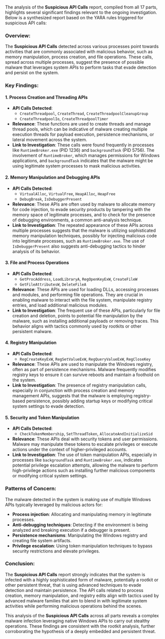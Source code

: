 The analysis of the **Suspicious API Calls** report, compiled from all 17 parts, highlights several significant findings relevant to the ongoing investigation. Below is a synthesized report based on the YARA rules triggered for suspicious API calls:

### Overview:
The **Suspicious API Calls** detected across various processes point towards activities that are commonly associated with malicious behavior, such as memory manipulation, process creation, and file operations. These calls, spread across multiple processes, suggest the presence of possible malware that leverages system APIs to perform tasks that evade detection and persist on the system.

### Key Findings:

#### 1. **Process Creation and Threading APIs**
   - **API Calls Detected**:
     - `CreateThreadpool`, `CreateThread`, `CreateThreadpoolCleanupGroup`
     - `CreateThreadpoolIo`, `CreateThreadpoolTimer`
   - **Relevance**: These functions are used to create threads and manage thread pools, which can be indicative of malware creating multiple execution threads for payload execution, persistence mechanisms, or lateral movement across the system.
   - **Link to Investigation**: These calls were found frequently in processes like `RuntimeBroker.exe` (PID 1236) and `backgroundTask` (PID 5756). The involvement of `RuntimeBroker`, which manages permissions for Windows applications, and `backgroundTask` indicates that the malware might be using legitimate system processes to mask malicious activities.

#### 2. **Memory Manipulation and Debugging APIs**
   - **API Calls Detected**:
     - `VirtualAlloc`, `VirtualFree`, `HeapAlloc`, `HeapFree`
     - `DebugBreak`, `IsDebuggerPresent`
   - **Relevance**: These APIs are often used by malware to allocate memory for code injection, to evade security products by tampering with the memory space of legitimate processes, and to check for the presence of debugging environments, a common anti-analysis technique.
   - **Link to Investigation**: The repeated appearance of these APIs across multiple processes suggests that the malware is utilizing sophisticated memory manipulation techniques, possibly for injecting malicious code into legitimate processes, such as `RuntimeBroker.exe`. The use of `IsDebuggerPresent` also suggests anti-debugging tactics to hinder analysis of its behavior.

#### 3. **File and Process Operations**
   - **API Calls Detected**:
     - `GetProcAddress`, `LoadLibraryA`, `RegOpenKeyExW`, `CreateFileW`
     - `GetFileAttributesW`, `DeleteFileA`
   - **Relevance**: These APIs are used for loading DLLs, accessing processes and modules, and performing file operations. They are crucial in enabling malware to interact with the file system, manipulate registry entries, and load additional malicious modules.
   - **Link to Investigation**: The frequent use of these APIs, particularly for file creation and deletion, points to potential file manipulation by the malware, such as installing additional payloads or removing traces. This behavior aligns with tactics commonly used by rootkits or other persistent malware.

#### 4. **Registry Manipulation**
   - **API Calls Detected**:
     - `RegCreateKeyExW`, `RegSetValueExW`, `RegQueryValueExW`, `RegCloseKey`
   - **Relevance**: These APIs are used to manipulate the Windows registry, often as part of persistence mechanisms. Malware frequently modifies registry keys to ensure it can survive reboots and maintain a foothold on the system.
   - **Link to Investigation**: The presence of registry manipulation calls, especially in conjunction with process creation and memory management APIs, suggests that the malware is employing registry-based persistence, possibly adding startup keys or modifying critical system settings to evade detection.

#### 5. **Security and Token Manipulation**
   - **API Calls Detected**:
     - `CheckTokenMembership`, `SetThreadToken`, `AllocateAndInitializeSid`
   - **Relevance**: These APIs deal with security tokens and user permissions. Malware may manipulate these tokens to escalate privileges or execute actions under the context of higher-privileged accounts.
   - **Link to Investigation**: The use of token manipulation APIs, especially in processes like `backgroundTask` and `RuntimeBroker.exe`, indicates potential privilege escalation attempts, allowing the malware to perform high-privilege actions such as installing further malicious components or modifying critical system settings.

### Patterns of Concern:
The malware detected in the system is making use of multiple Windows APIs typically leveraged by malicious actors for:
- **Process injection**: Allocating and manipulating memory in legitimate processes.
- **Anti-debugging techniques**: Detecting if the environment is being analyzed and breaking execution if a debugger is present.
- **Persistence mechanisms**: Manipulating the Windows registry and creating file system artifacts.
- **Privilege escalation**: Using token manipulation techniques to bypass security restrictions and elevate privileges.

### Conclusion:
The **Suspicious API Calls** report strongly indicates that the system is infected with a highly sophisticated form of malware, potentially a rootkit or other persistent threat, that is using advanced techniques to evade detection and maintain persistence. The API calls related to process creation, memory manipulation, and registry edits align with tactics used by advanced malware families that aim to blend in with legitimate system activities while performing malicious operations behind the scenes.

This analysis of the **Suspicious API Calls** across all parts reveals a complex malware infection leveraging native Windows APIs to carry out stealthy operations. These findings are consistent with the rootkit analysis, further corroborating the hypothesis of a deeply embedded and persistent threat.

